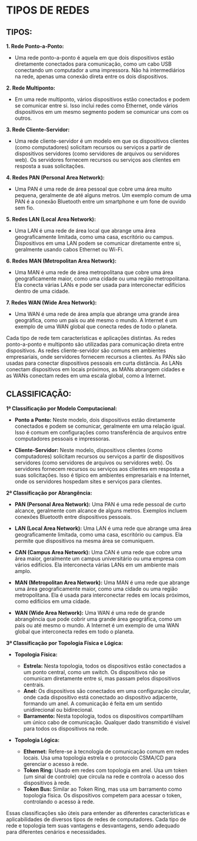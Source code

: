 # TIPOS DE REDES
## TIPOS:
**1. Rede Ponto-a-Ponto:**
   - Uma rede ponto-a-ponto é aquela em que dois dispositivos estão diretamente conectados para comunicação, como um cabo USB conectando um computador a uma impressora. Não há intermediários na rede, apenas uma conexão direta entre os dois dispositivos.

**2. Rede Multiponto:**
   - Em uma rede multiponto, vários dispositivos estão conectados e podem se comunicar entre si. Isso inclui redes como Ethernet, onde vários dispositivos em um mesmo segmento podem se comunicar uns com os outros.

**3. Rede Cliente-Servidor:**
   - Uma rede cliente-servidor é um modelo em que os dispositivos clientes (como computadores) solicitam recursos ou serviços a partir de dispositivos servidores (como servidores de arquivos ou servidores web). Os servidores fornecem recursos ou serviços aos clientes em resposta a suas solicitações.

**4. Redes PAN (Personal Area Network):**
   - Uma PAN é uma rede de área pessoal que cobre uma área muito pequena, geralmente de até alguns metros. Um exemplo comum de uma PAN é a conexão Bluetooth entre um smartphone e um fone de ouvido sem fio.

**5. Redes LAN (Local Area Network):**
   - Uma LAN é uma rede de área local que abrange uma área geograficamente limitada, como uma casa, escritório ou campus. Dispositivos em uma LAN podem se comunicar diretamente entre si, geralmente usando cabos Ethernet ou Wi-Fi.

**6. Redes MAN (Metropolitan Area Network):**
   - Uma MAN é uma rede de área metropolitana que cobre uma área geograficamente maior, como uma cidade ou uma região metropolitana. Ela conecta várias LANs e pode ser usada para interconectar edifícios dentro de uma cidade.

**7. Redes WAN (Wide Area Network):**
   - Uma WAN é uma rede de área ampla que abrange uma grande área geográfica, como um país ou até mesmo o mundo. A Internet é um exemplo de uma WAN global que conecta redes de todo o planeta.

Cada tipo de rede tem características e aplicações distintas. As redes ponto-a-ponto e multiponto são utilizadas para comunicação direta entre dispositivos. As redes cliente-servidor são comuns em ambientes empresariais, onde servidores fornecem recursos a clientes. As PANs são usadas para conectar dispositivos pessoais em curta distância. As LANs conectam dispositivos em locais próximos, as MANs abrangem cidades e as WANs conectam redes em uma escala global, como a Internet.

## CLASSIFICAÇÃO:
**1ª Classificação por Modelo Computacional:**

- **Ponto a Ponto:** Neste modelo, dois dispositivos estão diretamente conectados e podem se comunicar, geralmente em uma relação igual. Isso é comum em configurações como transferência de arquivos entre computadores pessoais e impressoras.

- **Cliente-Servidor:** Neste modelo, dispositivos clientes (como computadores) solicitam recursos ou serviços a partir de dispositivos servidores (como servidores de arquivos ou servidores web). Os servidores fornecem recursos ou serviços aos clientes em resposta a suas solicitações. Isso é típico em ambientes empresariais e na Internet, onde os servidores hospedam sites e serviços para clientes.

**2ª Classificação por Abrangência:**

- **PAN (Personal Area Network):** Uma PAN é uma rede pessoal de curto alcance, geralmente com alcance de alguns metros. Exemplos incluem conexões Bluetooth entre dispositivos pessoais.

- **LAN (Local Area Network):** Uma LAN é uma rede que abrange uma área geograficamente limitada, como uma casa, escritório ou campus. Ela permite que dispositivos na mesma área se comuniquem.

- **CAN (Campus Area Network):** Uma CAN é uma rede que cobre uma área maior, geralmente um campus universitário ou uma empresa com vários edifícios. Ela interconecta várias LANs em um ambiente mais amplo.

- **MAN (Metropolitan Area Network):** Uma MAN é uma rede que abrange uma área geograficamente maior, como uma cidade ou uma região metropolitana. Ela é usada para interconectar redes em locais próximos, como edifícios em uma cidade.

- **WAN (Wide Area Network):** Uma WAN é uma rede de grande abrangência que pode cobrir uma grande área geográfica, como um país ou até mesmo o mundo. A Internet é um exemplo de uma WAN global que interconecta redes em todo o planeta.

**3ª Classificação por Topologia Física e Lógica:**

- **Topologia Física:**
   - **Estrela:** Nesta topologia, todos os dispositivos estão conectados a um ponto central, como um switch. Os dispositivos não se comunicam diretamente entre si, mas passam pelos dispositivos centrais.
   - **Anel:** Os dispositivos são conectados em uma configuração circular, onde cada dispositivo está conectado ao dispositivo adjacente, formando um anel. A comunicação é feita em um sentido unidirecional ou bidirecional.
   - **Barramento:** Nesta topologia, todos os dispositivos compartilham um único cabo de comunicação. Qualquer dado transmitido é visível para todos os dispositivos na rede.

- **Topologia Lógica:**
   - **Ethernet:** Refere-se à tecnologia de comunicação comum em redes locais. Usa uma topologia estrela e o protocolo CSMA/CD para gerenciar o acesso à rede.
   - **Token Ring:** Usado em redes com topologia em anel. Usa um token (um sinal de controle) que circula na rede e controla o acesso dos dispositivos à rede.
   - **Token Bus:** Similar ao Token Ring, mas usa um barramento como topologia física. Os dispositivos competem para acessar o token, controlando o acesso à rede.

Essas classificações são úteis para entender as diferentes características e aplicabilidades de diversos tipos de redes de computadores. Cada tipo de rede e topologia tem suas vantagens e desvantagens, sendo adequado para diferentes cenários e necessidades.